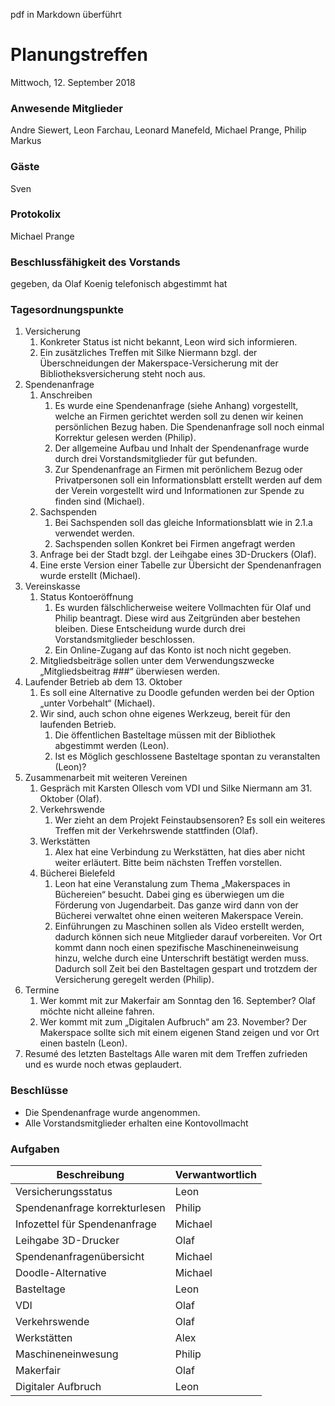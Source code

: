 pdf in Markdown überführt

# **Planungstreffen**
Mittwoch, 12. September 2018

### Anwesende Mitglieder
Andre Siewert, Leon Farchau, Leonard Manefeld, Michael Prange, Philip Markus

### Gäste
Sven

### Protokolix
Michael Prange

### Beschlussfähigkeit des Vorstands
gegeben, da Olaf Koenig telefonisch abgestimmt hat

### Tagesordnungspunkte
1. Versicherung
	1. Konkreter Status ist nicht bekannt, Leon wird sich informieren.
	1. Ein zusätzliches Treffen mit Silke Niermann bzgl. der Überschneidungen der Makerspace-Versicherung mit der Bibliotheksversicherung steht noch aus.
1. Spendenanfrage
	1. Anschreiben
		1. Es wurde eine Spendenanfrage (siehe Anhang) vorgestellt, welche an Firmen gerichtet werden soll zu denen wir keinen persönlichen Bezug haben. Die Spendenanfrage soll noch einmal Korrektur gelesen werden (Philip).
		1. Der allgemeine Aufbau und Inhalt der Spendenanfrage wurde durch drei Vorstandsmitglieder für gut befunden.
		1. Zur Spendenanfrage an Firmen mit perönlichem Bezug oder Privatpersonen soll ein Informationsblatt erstellt werden auf dem der Verein vorgestellt wird und Informationen zur Spende zu finden sind (Michael).
	1. Sachspenden
		1. Bei Sachspenden soll das gleiche Informationsblatt wie in 2.1.a verwendet werden.
		1. Sachspenden sollen Konkret bei Firmen angefragt werden
	1. Anfrage bei der Stadt bzgl. der Leihgabe eines 3D-Druckers (Olaf).
	1. Eine erste Version einer Tabelle zur Übersicht der Spendenanfragen wurde erstellt (Michael).
1. Vereinskasse
	1. Status Kontoeröffnung
		1. Es wurden fälschlicherweise weitere Vollmachten für Olaf und Philip beantragt. Diese wird aus Zeitgründen aber bestehen bleiben. Diese Entscheidung wurde durch drei Vorstandsmitglieder beschlossen.
		1. Ein Online-Zugang auf das Konto ist noch nicht gegeben.
	1. Mitgliedsbeiträge sollen unter dem Verwendungszwecke „Mitgliedsbeitrag ###“ überwiesen werden.
1. Laufender Betrieb ab dem 13. Oktober
	1. Es soll eine Alternative zu Doodle gefunden werden bei der Option „unter Vorbehalt“ (Michael).
	1. Wir sind, auch schon ohne eigenes Werkzeug, bereit für den laufenden Betrieb.
		1. Die öffentlichen Basteltage müssen mit der Bibliothek abgestimmt werden (Leon).
		1. Ist es Möglich geschlossene Basteltage spontan zu veranstalten (Leon)?
1. Zusammenarbeit mit weiteren Vereinen
	1. Gespräch mit Karsten Ollesch vom VDI und Silke Niermann am 31. Oktober (Olaf).
	1. Verkehrswende
		1. Wer zieht an dem Projekt Feinstaubsensoren? Es soll ein weiteres Treffen mit der Verkehrswende stattfinden (Olaf).
	1. Werkstätten
		1. Alex hat eine Verbindung zu Werkstätten, hat dies aber nicht weiter erläutert. Bitte beim nächsten Treffen vorstellen.
	1. Bücherei Bielefeld
		1. Leon hat eine Veranstalung zum Thema „Makerspaces in Büchereien“ besucht. Dabei ging es überwiegen um die Förderung von Jugendarbeit. Das ganze wird dann von der Bücherei verwaltet ohne einen weiteren Makerspace Verein.
		1. Einführungen zu Maschinen sollen als Video erstellt werden, dadurch können sich neue Mitglieder darauf vorbereiten. Vor Ort kommt dann noch einen spezifische Maschineneinweisung hinzu, welche durch eine Unterschrift bestätigt werden muss. <br>
		Dadurch soll Zeit bei den Basteltagen gespart und trotzdem der Versicherung geregelt werden (Philip).
1. Termine
	1. Wer kommt mit zur Makerfair am Sonntag den 16. September? Olaf möchte nicht alleine fahren.
	1. Wer kommt mit zum „Digitalen Aufbruch“ am 23. November? Der Makerspace sollte sich mit einem eigenen Stand zeigen und vor Ort einen basteln (Leon).
1. Resumé des letzten Basteltags
Alle waren mit dem Treffen zufrieden und es wurde noch etwas geplaudert.

### Beschlüsse
* Die Spendenanfrage wurde angenommen.
* Alle Vorstandsmitglieder erhalten eine Kontovollmacht

### Aufgaben
Beschreibung | Verwantwortlich
--- | ---
Versicherungsstatus | Leon
Spendenanfrage korrekturlesen | Philip
Infozettel für Spendenanfrage | Michael
Leihgabe 3D-Drucker | Olaf
Spendenanfragenübersicht | Michael
Doodle-Alternative | Michael
Basteltage | Leon
VDI | Olaf
Verkehrswende | Olaf
Werkstätten | Alex
Maschineneinwesung | Philip
Makerfair | Olaf
Digitaler Aufbruch | Leon
